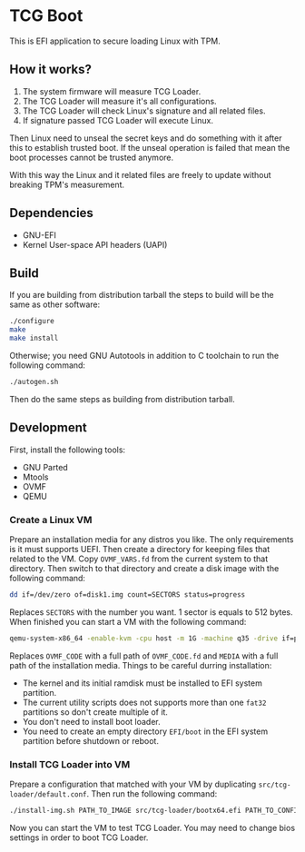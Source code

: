 # TCG Boot

This is EFI application to secure loading Linux with TPM.

## How it works?

1. The system firmware will measure TCG Loader.
2. The TCG Loader will measure it's all configurations.
3. The TCG Loader will check Linux's signature and all related files.
4. If signature passed TCG Loader will execute Linux.

Then Linux need to unseal the secret keys and do something with it after this to
establish trusted boot. If the unseal operation is failed that mean the boot
processes cannot be trusted anymore.

With this way the Linux and it related files are freely to update without
breaking TPM's measurement.

## Dependencies

- GNU-EFI
- Kernel User-space API headers (UAPI)

## Build

If you are building from distribution tarball the steps to build will be the
same as other software:

```sh
./configure
make
make install
```

Otherwise; you need GNU Autotools in addition to C toolchain to run the
following command:

```sh
./autogen.sh
```

Then do the same steps as building from distribution tarball.

## Development

First, install the following tools:

- GNU Parted
- Mtools
- OVMF
- QEMU

### Create a Linux VM

Prepare an installation media for any distros you like. The only requirements is
it must supports UEFI. Then create a directory for keeping files that related to
the VM. Copy `OVMF_VARS.fd` from the current system to that directory. Then
switch to that directory and create a disk image with the following command:

```sh
dd if=/dev/zero of=disk1.img count=SECTORS status=progress
```

Replaces `SECTORS` with the number you want. 1 sector is equals to 512 bytes.
When finished you can start a VM with the following command:

```sh
qemu-system-x86_64 -enable-kvm -cpu host -m 1G -machine q35 -drive if=pflash,format=raw,readonly,file=OVMF_CODE -drive if=pflash,format=raw,file=OVMF_VARS.fd -drive if=virtio,format=raw,file=disk1.img -cdrom MEDIA
```

Replaces `OVMF_CODE` with a full path of `OVMF_CODE.fd` and `MEDIA` with a full
path of the installation media. Things to be careful durring installation:

- The kernel and its initial ramdisk must be installed to EFI system partition.
- The current utility scripts does not supports more than one `fat32` partitions
so don't create multiple of it.
- You don't need to install boot loader.
- You need to create an empty directory `EFI/boot` in the EFI system partition
before shutdown or reboot.

### Install TCG Loader into VM

Prepare a configuration that matched with your VM by duplicating
`src/tcg-loader/default.conf`. Then run the following command:

```sh
./install-img.sh PATH_TO_IMAGE src/tcg-loader/bootx64.efi PATH_TO_CONFIG
```

Now you can start the VM to test TCG Loader. You may need to change bios
settings in order to boot TCG Loader.
